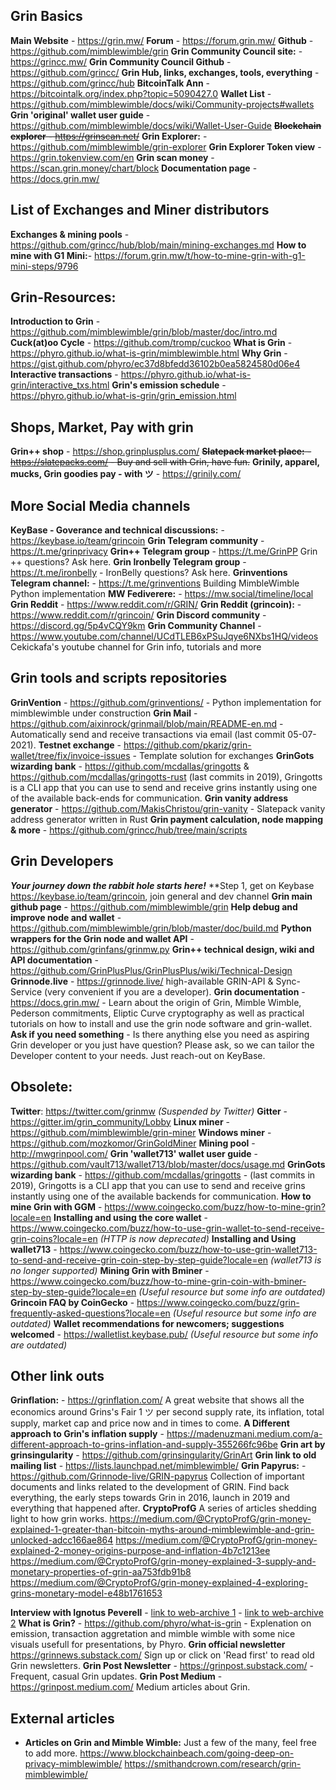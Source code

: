 ﻿**Grin Basics**
------------------------------------------------------------------------------------------------

**Main Website** - https://grin.mw/
**Forum** - https://forum.grin.mw/
**Github** - https://github.com/mimblewimble/grin
**Grin Community Council site:** - https://grincc.mw/
**Grin Community Council Github** - https://github.com/grincc/
**Grin Hub, links, exchanges, tools, everything** - https://github.com/grincc/hub
**BitcoinTalk Ann** - https://bitcointalk.org/index.php?topic=5090427.0
**Wallet List** - https://github.com/mimblewimble/docs/wiki/Community-projects#wallets
**Grin 'original' wallet user guide** - https://github.com/mimblewimble/docs/wiki/Wallet-User-Guide
~~**Blockchain explorer** - https://grinscan.net/~~
**Grin Explorer:** -  https://github.com/mimblewimble/grin-explorer
**Grin Explorer Token view** - https://grin.tokenview.com/en
**Grin scan money** - https://scan.grin.money/chart/block
**Documentation page** - https://docs.grin.mw/

**List of Exchanges and Miner distributors**
------------------------------------------------------------------------------------------------
**Exchanges & mining pools** - https://github.com/grincc/hub/blob/main/mining-exchanges.md
**How to mine with G1 Mini:**- https://forum.grin.mw/t/how-to-mine-grin-with-g1-mini-steps/9796

**Grin-Resources:**
------------------------------------------------------------------------------------------------

**Introduction to Grin** - https://github.com/mimblewimble/grin/blob/master/doc/intro.md
**Cuck(at)oo Cycle** - https://github.com/tromp/cuckoo
**What is Grin** - https://phyro.github.io/what-is-grin/mimblewimble.html
**Why Grin** - https://gist.github.com/phyro/ec37d8bfedd36102b0ea5824580d06e4
**Interactive transactions** - https://phyro.github.io/what-is-grin/interactive_txs.html
**Grin's emission schedule** - https://phyro.github.io/what-is-grin/grin_emission.html

**Shops, Market, Pay with grin**
------------------------------------------------------------------------------------------------
**Grin++ shop** - https://shop.grinplusplus.com/
 ~~**Slatepack market place:**  - https://slatepacks.com/ - Buy and sell with Grin, have fun.~~
**Grinily, apparel, mucks,  Grin goodies pay - with ツ** - https://grinily.com/

**More Social Media channels**
------------------------------------------------------------------------------------------------

**KeyBase - Goverance and technical discussions:** - https://keybase.io/team/grincoin
**Grin Telegram community** - https://t.me/grinprivacy
**Grin++ Telegram group** -  https://t.me/GrinPP Grin ++ questions? Ask here.
**Grin Ironbelly Telegram group**  -https://t.me/ironbelly - IronBelly questions? Ask here.
**Grinventions Telegram channel:** - https://t.me/grinventions Building MimbleWimble Python implementation
**MW Fediverere:** -  https://mw.social/timeline/local
**Grin Reddit** -  https://www.reddit.com/r/GRIN/
**Grin Reddit (grincoin):** - https://www.reddit.com/r/grincoin/
**Grin Discord community** - https://discord.gg/5p4vCQY9km
**Grin Community Channel** - https://www.youtube.com/channel/UCdTLEB6xPSuJqye6NXbs1HQ/videos Cekickafa's youtube channel for Grin info, tutorials and more

**Grin tools and scripts repositories**
------------------------------------------------------------------------------------------------

**GrinVention** - https://github.com/grinventions/ - Python implementation for mimblewimble under construction
**Grin Mail** - https://github.com/aixinrock/grinmail/blob/main/README-en.md - Automatically send and receive transactions via email (last commit 05-07-2021).
 **Testnet exchange** - https://github.com/pkariz/grin-wallet/tree/fix/invoice-issues - Template solution for exchanges 
**GrinGots wizarding bank** - https://github.com/mcdallas/gringotts  & https://github.com/mcdallas/gringotts-rust (last commits in 2019), Gringotts is a CLI app that you can use to send and receive grins instantly using one of the available back-ends for communication.
**Grin vanity address generator** -  https://github.com/MakisChristou/grin-vanity - Slatepack vanity address generator written in Rust
**Grin payment calculation, node mapping & more** -  https://github.com/grincc/hub/tree/main/scripts

**Grin Developers**
------------------------------------------------------------------------------------------------

***Your journey down the rabbit hole starts here!***
**Step 1, get on Keybase https://keybase.io/team/grincoin, join general and dev channel
**Grin main github page** - https://github.com/mimblewimble/grin
**Help debug and improve node and wallet** - https://github.com/mimblewimble/grin/blob/master/doc/build.md
**Python wrappers for the Grin node and wallet API** - https://github.com/grinfans/grinmw.py
**Grin++ technical design, wiki and API documentation** - https://github.com/GrinPlusPlus/GrinPlusPlus/wiki/Technical-Design
**Grinnode.live** - https://grinnode.live/ high-available GRIN-API & Sync-Service (very convenient if you are a developer).
**Grin documentation** - https://docs.grin.mw/ - Learn about the origin of Grin, Mimble Wimble, Pederson commitments, Eliptic Curve cryptography as well as practical tutorials on how to install and use the grin node software and grin-wallet.
**Ask if you need something**  - Is there anything else you need as aspiring Grin developer or you just have question? Please ask, so we can tailor the Developer content to your needs. Just reach-out on KeyBase.

**Obsolete:**
------------------------------------------------------------------------------------------------
**Twitter**: https://twitter.com/grinmw *(Suspended by Twitter)*
**Gitter** -  https://gitter.im/grin_community/Lobby
**Linux miner** - https://github.com/mimblewimble/grin-miner
**Windows miner** - https://github.com/mozkomor/GrinGoldMiner
**Mining pool** - http://mwgrinpool.com/
**Grin 'wallet713' wallet user guide** - https://github.com/vault713/wallet713/blob/master/docs/usage.md
**GrinGots wizarding bank** - https://github.com/mcdallas/gringotts - (last commits in 2019), Gringotts is a CLI app that you can use to send and receive grins instantly using one of the available backends for communication.
**How to mine Grin with GGM** - https://www.coingecko.com/buzz/how-to-mine-grin?locale=en
**Installing and using the core wallet** - https://www.coingecko.com/buzz/how-to-use-grin-wallet-to-send-receive-grin-coins?locale=en *(HTTP is now deprecated)*
**Installing and Using wallet713** - https://www.coingecko.com/buzz/how-to-use-grin-wallet713-to-send-and-receive-grin-coin-step-by-step-guide?locale=en *(wallet713 is no longer supported)*
**Mining Grin with Bminer** - https://www.coingecko.com/buzz/how-to-mine-grin-coin-with-bminer-step-by-step-guide?locale=en *(Useful resource but some info are outdated)*
**Grincoin FAQ by CoinGecko** - https://www.coingecko.com/buzz/grin-frequently-asked-questions?locale=en *(Useful resource but some info are outdated)*
**Wallet recommendations for newcomers; suggestions welcomed** - https://walletlist.keybase.pub/ *(Useful resource but some info are outdated)*

**Other link outs**
------------------------------------------------------------------------------------------------

**Grinflation:** - https://grinflation.com/ A great website that shows all the economics around Grins's Fair 1   ツ per second supply rate, its inflation, total supply, market cap and price now and in times to come.
**A Different approach to Grin's inflation supply** - https://madenuzmani.medium.com/a-different-approach-to-grins-inflation-and-supply-355266fc96be
**Grin art by grinsingularity** - https://github.com/grinsingularity/GrinArt
**Grin link to old mailing list** - https://lists.launchpad.net/mimblewimble/
**Grin Papyrus:** - https://github.com/Grinnode-live/GRIN-papyrus Collection of important documents and links related to the development of GRIN. Find back everything, the early steps towards Grin in 2016, launch in 2019 and everything that happened after.
**CryptoProfG** A series of articles shedding light to how grin works. 
  https://medium.com/@CryptoProfG/grin-money-explained-1-greater-than-bitcoin-myths-around-mimblewimble-and-grin-unlocked-adcc166ae864
  https://medium.com/@CryptoProfG/grin-money-explained-2-money-origins-purpose-and-inflation-4b7c1213ee
  https://medium.com/@CryptoProfG/grin-money-explained-3-supply-and-monetary-properties-of-grin-aa753fdb91b8
  https://medium.com/@CryptoProfG/grin-money-explained-4-exploring-grins-monetary-model-e48b1761653

**Interview with Ignotus Peverell** -  [link to web-archive 1](https://web.archive.org/web/20210304063138/https://breakermag.com/grin-founder-ignotus-peverell-on-life-after-launch-and-the-path-forward/) - [link to web-archive 2](https://web.archive.org/web/20210304063138/https://breakermag.com/grin-founder-ignotus-peverell-on-life-after-launch-and-the-path-forward/)
**What is Grin?** - https://github.com/phyro/what-is-grin - Explenation on emission, transaction aggretation and mimble wimble with some nice visuals usefull for presentations, by Phyro.
**Grin official newsletter** https://grinnews.substack.com/ Sign up or click on 'Read first' to read old Grin newsletters.
**Grin Post Newsletter** - https://grinpost.substack.com/ - Frequent, casual Grin updates.
**Grin Post Medium** - https://grinpost.medium.com/  Medium articles about Grin.


**External articles**
------------------------------------------------------------------------------------------------

* **Articles on Grin and Mimble Wimble:** Just a few of the many, feel free to add more.
https://www.blockchainbeach.com/going-deep-on-privacy-mimblewimble/
https://smithandcrown.com/research/grin-mimblewimble/

